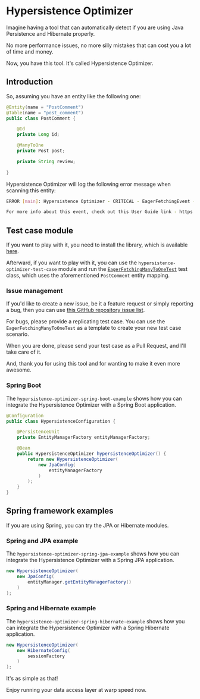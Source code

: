 # Hypersistence Optimizer

Imagine having a tool that can automatically detect if you are using Java Persistence and Hibernate properly.

No more performance issues, no more silly mistakes that can cost you a lot of time and money.

Now, you have this tool. It's called Hypersistence Optimizer.

## Introduction

So, assuming you have an entity like the following one:

```java
@Entity(name = "PostComment")
@Table(name = "post_comment")
public class PostComment {

    @Id
    private Long id;

    @ManyToOne
    private Post post;

    private String review;
    
}
```

Hypersistence Optimizer will log the following error message when scanning this entity:

```bash
ERROR [main]: Hypersistence Optimizer - CRITICAL - EagerFetchingEvent - The [post] attribute in the [io.hypersistence.optimizer.config.mapping.association.fetching.eager.EagerFetchingManyToOneTest$PostComment] entity uses eager fetching. Consider using a lazy fetching which, not only that is more efficient, but it is way more flexible when it comes to fetching data. 

For more info about this event, check out this User Guide link - https://vladmihalcea.com/hypersistence-optimizer/docs/user-guide/#EagerFetchingEvent
````

## Test case module

If you want to play with it, you need to install the library, which is available [here](https://vladmihalcea.com/hypersistence-optimizer/).

Afterward, if you want to play with it, you can use the `hypersistence-optimizer-test-case` module and run the [`EagerFetchingManyToOneTest`](https://github.com/vladmihalcea/hypersistence-optimizer/blob/404c6841ad8e0cb4c031107ed0b4356321661034/hypersistence-optimizer-test-case/src/test/java/io/hypersistence/optimizer/hibernate/mapping/association/fetching/eager/EagerFetchingManyToOneTest.java) test class, which uses the aforementioned `PostComment` entity mapping.

### Issue management

If you'd like to create a new issue, be it a feature request or simply reporting a bug, then you can use [this GitHub repository issue list](https://github.com/vladmihalcea/hypersistence-optimizer/issues).

For bugs, please provide a replicating test case. You can use the `EagerFetchingManyToOneTest` as a template to create your new test case scenario.

When you are done, please send your test case as a Pull Request, and I'll take care of it.

And, thank you for using this tool and for wanting to make it even more awesome.

### Spring Boot

The `hypersistence-optimizer-spring-boot-example` shows how you can integrate the Hypersistence Optimizer with a Spring Boot application.

````java
@Configuration
public class HypersistenceConfiguration {

    @PersistenceUnit
    private EntityManagerFactory entityManagerFactory;

    @Bean
    public HypersistenceOptimizer hypersistenceOptimizer() {
        return new HypersistenceOptimizer(
            new JpaConfig(
                entityManagerFactory
            )
        );
    }
}
````

## Spring framework examples

If you are using Spring, you can try the JPA or Hibernate modules.

### Spring and JPA example

The `hypersistence-optimizer-spring-jpa-example` shows how you can integrate the Hypersistence Optimizer with a Spring JPA application.

````java
new HypersistenceOptimizer(
    new JpaConfig(
        entityManager.getEntityManagerFactory()
    )
);
````

### Spring and Hibernate example

The `hypersistence-optimizer-spring-hibernate-example` shows how you can integrate the Hypersistence Optimizer with a Spring Hibernate application.

````java
new HypersistenceOptimizer(
    new HibernateConfig(
        sessionFactory
    )
);
````

It's as simple as that! 

Enjoy running your data access layer at warp speed now.